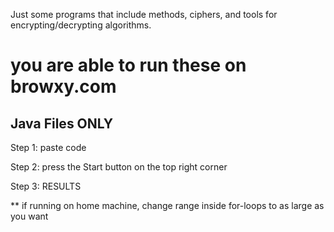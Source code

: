 Just some programs that include methods, ciphers, and tools for encrypting/decrypting algorithms.

# you are able to run these on browxy.com
## Java Files ONLY

Step 1: paste code

Step 2: press the Start button on the top right corner

Step 3: RESULTS

** if running on home machine, change range inside for-loops to as large as you want
